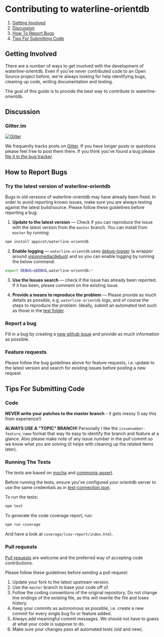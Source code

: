 # Contributing to waterline-orientdb

1. [Getting Involved](#getting-involved)
2. [Discussion](#discussion)
3. [How To Report Bugs](#how-to-report-bugs)
4. [Tips For Submitting Code](#tips-for-submitting-code)

## Getting Involved

There are a number of ways to get involved with the development of waterline-orientdb. Even if you've never contributed code to an Open Source project before, we're always looking for help identifying bugs, cleaning up code, writing documentation and testing.

The goal of this guide is to provide the best way to contribute to waterline-orientdb.

## Discussion

### Gitter.im
[![Gitter](https://badges.gitter.im/Join%20Chat.svg)](https://gitter.im/appscot/waterline-orientdb?utm_source=badge&utm_medium=badge&utm_campaign=pr-badge&utm_content=badge)

We frequently tracks posts on [Gitter](https://gitter.im/appscot/waterline-orientdb). If you have longer posts or questions please feel free to post them there. If you think you've found a bug please [file it in the bug tracker](#how-to-report-bugs).


## How to Report Bugs

### Try the latest version of waterline-orientdb

Bugs in old versions of waterline-orientdb may have already been fixed. In order to avoid reporting known issues, make sure you are always testing against the latest build/source. Please follow these guidelines before reporting a bug:

1. **Update to the latest version** &mdash; Check if you can reproduce the issue with the latest version from the `master` branch. You can install from `master` by running:
  ``` sh
  npm install appscot/waterline-orientdb
  ```

2. **Enable logging** &mdash; `waterline-orientdb` uses [debug-logger](https://github.com/appscot/debug-logger) (a wrapper around [visionmedia/debug](https://github.com/visionmedia/debug)) and so you can enable logging by running the below command:
  ``` sh
  export DEBUG=$DEBUG,waterline-orientdb:*
  ```

3. **Use the Issues search** &mdash; check if the issue has already been reported. If it has been, please comment on the existing issue.

4. **Provide a means to reproduce the problem** &mdash; Please provide as much details as possible, e.g. `waterline-orientdb` logs, and of course the steps to reproduce the problem. Ideally, submit an automated test such as those in the [test folder](https://github.com/appscot/waterline-orientdb/tree/master/test/integration-orientdb/tests).

### Report a bug

Fill in a bug by creating a [new github issue](https://github.com/appscot/waterline-orientdb/issues/new) and provide as much information as possible.

### Feature requests

Please follow the bug guidelines above for feature requests, i.e. update to the latest version and search for existing issues before posting a new request.


## Tips For Submitting Code


### Code

**NEVER write your patches to the master branch** - it gets messy (I say this from experience!)

**ALWAYS USE A "TOPIC" BRANCH!** Personally I like the `issuenumber-feature_name` format that way its easy to identify the branch and feature at a glance. Also please make note of any issue number in the pull commit so we know what you are solving (it helps with cleaning up the related items later).


### Running The Tests

The tests are based on [mocha](http://visionmedia.github.io/mocha) and [commonjs-assert](https://github.com/defunctzombie/commonjs-assert).

Before running the tests, ensure you've configured your orientdb server to use the same credentials as in [test-connection.json](./test/test-connection.json).

To run the tests:
```sh
npm test
```

To generate the code coverage report, run:
```sh
npm run coverage
```
And have a look at `coverage/lcov-report/index.html`.


### Pull requests

[Pull requests](https://help.github.com/articles/using-pull-requests) are welcome and the preferred way of accepting code contributions.

Please follow these guidelines before sending a pull request:

1. Update your fork to the latest upstream version.
2. Use the `master` branch to base your code off of.
3. Follow the coding conventions of the original repository. Do not change line endings of the existing file, as this will rewrite the file and loses history.
4. Keep your commits as autonomous as possible, i.e. create a new commit for every single bug fix or feature added.
5. Always add meaningful commit messages. We should not have to guess at what your code is suppose to do.
6. Make sure your changes pass all automated tests (old and new).
